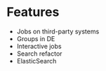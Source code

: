 # Features

- Jobs on third-party systems
- Groups in DE
- Interactive jobs
- Search refactor
- ElasticSearch
